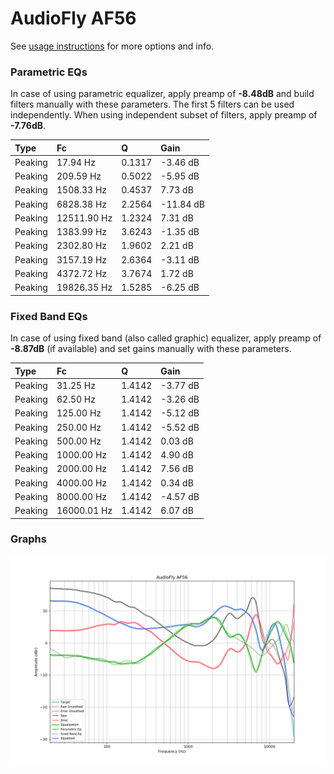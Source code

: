 # AudioFly AF56
See [usage instructions](https://github.com/jaakkopasanen/AutoEq#usage) for more options and info.

### Parametric EQs
In case of using parametric equalizer, apply preamp of **-8.48dB** and build filters manually
with these parameters. The first 5 filters can be used independently.
When using independent subset of filters, apply preamp of **-7.76dB**.

| Type    | Fc          |      Q | Gain      |
|:--------|:------------|:-------|:----------|
| Peaking | 17.94 Hz    | 0.1317 | -3.46 dB  |
| Peaking | 209.59 Hz   | 0.5022 | -5.95 dB  |
| Peaking | 1508.33 Hz  | 0.4537 | 7.73 dB   |
| Peaking | 6828.38 Hz  | 2.2564 | -11.84 dB |
| Peaking | 12511.90 Hz | 1.2324 | 7.31 dB   |
| Peaking | 1383.99 Hz  | 3.6243 | -1.35 dB  |
| Peaking | 2302.80 Hz  | 1.9602 | 2.21 dB   |
| Peaking | 3157.19 Hz  | 2.6364 | -3.11 dB  |
| Peaking | 4372.72 Hz  | 3.7674 | 1.72 dB   |
| Peaking | 19826.35 Hz | 1.5285 | -6.25 dB  |

### Fixed Band EQs
In case of using fixed band (also called graphic) equalizer, apply preamp of **-8.87dB**
(if available) and set gains manually with these parameters.

| Type    | Fc          |      Q | Gain     |
|:--------|:------------|:-------|:---------|
| Peaking | 31.25 Hz    | 1.4142 | -3.77 dB |
| Peaking | 62.50 Hz    | 1.4142 | -3.26 dB |
| Peaking | 125.00 Hz   | 1.4142 | -5.12 dB |
| Peaking | 250.00 Hz   | 1.4142 | -5.52 dB |
| Peaking | 500.00 Hz   | 1.4142 | 0.03 dB  |
| Peaking | 1000.00 Hz  | 1.4142 | 4.90 dB  |
| Peaking | 2000.00 Hz  | 1.4142 | 7.56 dB  |
| Peaking | 4000.00 Hz  | 1.4142 | 0.34 dB  |
| Peaking | 8000.00 Hz  | 1.4142 | -4.57 dB |
| Peaking | 16000.01 Hz | 1.4142 | 6.07 dB  |

### Graphs
![](./AudioFly%20AF56.png)